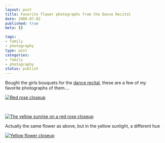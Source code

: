 ```yaml
--- 
layout: post
title: Favorite flower photographs from the Dance Recital
date: 2008-07-02
published: true
meta: {}

tags: 
- family
- photography
type: post
categories: 
- family
- photography
status: publish
---
```



Bought the girls bouquets for the [dance recital](http://blog-family.andyeick.com/post/2008/07/Dance-Recital-for-4-year-old-girls.aspx), these are a few of my favorite photographs of them....

  

[![Red rose closeup](http://media.eick.us/2011/05/2619375572_418727757d.jpg)](http://www.flickr.com/photos/19429588@N00/2619375572/ "Red rose closeup")

  

 

  

[![The yellow sunrise on a red rose closeup](http://media.eick.us/2011/05/2618566753_d72c2e0805.jpg)](http://www.flickr.com/photos/19429588@N00/2618566753/ "The yellow sunrise on a red rose closeup")

  

Actually the same flower as above, but in the yellow sunlight, a different hue

[![Yellow flower closeup](http://media.eick.us/2011/05/2619392766_89970917ef.jpg)](http://www.flickr.com/photos/19429588@N00/2619392766/ "Yellow flower closeup")

